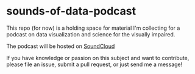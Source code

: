 # sounds-of-data-podcast

This repo (for now) is a holding space for material I'm collecting for a podcast on data visualization and science for the visually impaired.

The podcast will be hosted on [SoundCloud](https://soundcloud.com/jradavenport)

If you have knowledge or passion on this subject and want to contribute, please file an issue, submit a pull request, or just send me a message!
